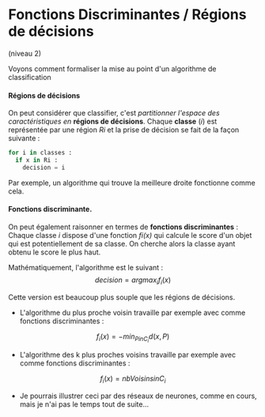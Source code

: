 <script type="text/javascript" async src="//cdn.bootcss.com/mathjax/2.7.0/MathJax.js?config=TeX-AMS-MML_HTMLorMML"></script>
<script type="text/javascript" async src="https://cdnjs.cloudflare.com/ajax/libs/mathjax/2.7.1/MathJax.js?config=TeX-MML-AM_CHTML"></script>

# Fonctions Discriminantes / Régions de décisions
(niveau 2)

Voyons comment formaliser la mise au point d'un algorithme de classification

#### Régions de décisions
On peut considérer que classifier, c'est *partitionner l'espace des
caractéristiques en* **régions de décisions**. Chaque **classe** (*i*) est
représentée par une région *Ri* et la prise de décision se fait de la façon
suivante :
```python
for i in classes :
  if x in Ri :
    decision = i
```

Par exemple, un algorithme qui trouve la meilleure droite fonctionne comme cela.

#### Fonctions discriminante.
On peut également raisonner en termes de **fonctions discriminantes** :
Chaque classe *i* dispose d'une fonction *fi(x)* qui calcule le score d'un objet
qui est potentiellement de sa classe.
On cherche alors la classe ayant obtenu le score le plus haut.

Mathématiquement, l'algorithme est le suivant :
$$ decision = argmax_{i} f_i(x) $$

Cette version est beaucoup plus souple que les régions de décisions.

- L'algorithme du plus proche voisin travaille par exemple avec comme fonctions
discriminantes :

$$ f_i(x) = - min_{P in C_i} d(x,P) $$

- L'algorithme des k plus proches voisins travaille par exemple avec comme
fonctions discriminantes :

$$ f_i(x) = nbVoisins in C_i $$

- Je pourrais illustrer ceci par des réseaux de neurones, comme en cours, mais
je n'ai pas le temps tout de suite...

